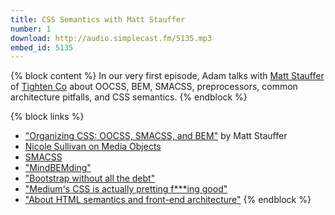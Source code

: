 ```yaml
---
title: CSS Semantics with Matt Stauffer
number: 1
download: http://audio.simplecast.fm/5135.mp3
embed_id: 5135
---
```


{% block content %}
In our very first episode, Adam talks with [Matt Stauffer](http://twitter.com/stauffermatt) of [Tighten Co](http://tighten.co) about OOCSS, BEM, SMACSS, preprocessors, common architecture pitfalls, and CSS semantics.
{% endblock %}

{% block links %}
- ["Organizing CSS: OOCSS, SMACSS, and BEM"](http://mattstauffer.co/blog/organizing-css-oocss-smacss-and-bem) by Matt Stauffer
- [Nicole Sullivan on Media Objects](http://www.stubbornella.org/content/2010/06/25/the-media-object-saves-hundreds-of-lines-of-code/)
- [SMACSS](https://smacss.com/)
- ["MindBEMding"](http://csswizardry.com/2013/01/mindbemding-getting-your-head-round-bem-syntax/)
- ["Bootstrap without all the debt"](https://coderwall.com/p/wixovg)
- ["Medium's CSS is actually pretting f***ing good"](https://medium.com/@fat/mediums-css-is-actually-pretty-fucking-good-b8e2a6c78b06)
- ["About HTML semantics and front-end architecture"](http://nicolasgallagher.com/about-html-semantics-front-end-architecture/)
{% endblock %}
